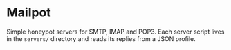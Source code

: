 # Mailpot

Simple honeypot servers for SMTP, IMAP and POP3. Each server script lives in the `servers/` directory and reads its replies from a JSON profile.
